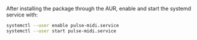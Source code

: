 After installing the package through the AUR, enable and start the systemd service with:

``` sh
systemctl --user enable pulse-midi.service
systemctl --user start pulse-midi.service
```
